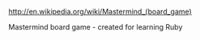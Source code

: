 http://en.wikipedia.org/wiki/Mastermind_(board_game)

Mastermind board game - created for learning Ruby